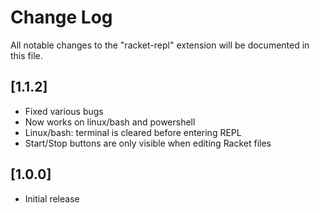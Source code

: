 # Change Log
All notable changes to the "racket-repl" extension will be documented in this file.

## [1.1.2]
- Fixed various bugs
- Now works on linux/bash and powershell
- Linux/bash: terminal is cleared before entering REPL
- Start/Stop buttons are only visible when editing Racket files

## [1.0.0]
- Initial release
